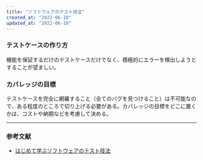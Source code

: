 ```yaml
---
title: "ソフトウェアのテスト技法"
created_at: "2022-06-10"
updated_at: "2022-06-10"
---
```


### テストケースの作り方

機能を保証するだけのテストケースだけでなく、積極的にエラーを検出しようとすることが望ましい。

### カバレッジの目標

テストケースを完全に網羅すること（全てのバグを見つけること）は不可能なので、ある程度のところで切り上げる必要がある。カバレッジの目標をどこに置くかは、コストや納期などを考慮して決める。

-----

### 参考文献

- [はじめて学ぶソフトウェアのテスト技法](https://www.kinokuniya.co.jp/f/dsg-08-9980117982)